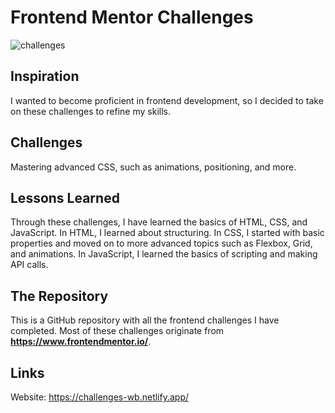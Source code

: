 # Frontend Mentor Challenges

![challenges](https://github.com/user-attachments/assets/f74b38be-5721-4787-abd7-108e99b1e7d8)

## Inspiration

I wanted to become proficient in frontend development, so I decided to take on these challenges to refine my skills.

## Challenges

Mastering advanced CSS, such as animations, positioning, and more.

## Lessons Learned

Through these challenges, I have learned the basics of HTML, CSS, and JavaScript. In HTML, I learned about structuring. In CSS, I started with basic properties and moved on to more advanced topics such as Flexbox, Grid, and animations. In JavaScript, I learned the basics of scripting and making API calls.

## The Repository

This is a GitHub repository with all the frontend challenges I have completed. Most of these challenges originate from **https://www.frontendmentor.io/**.

## Links

Website: https://challenges-wb.netlify.app/
